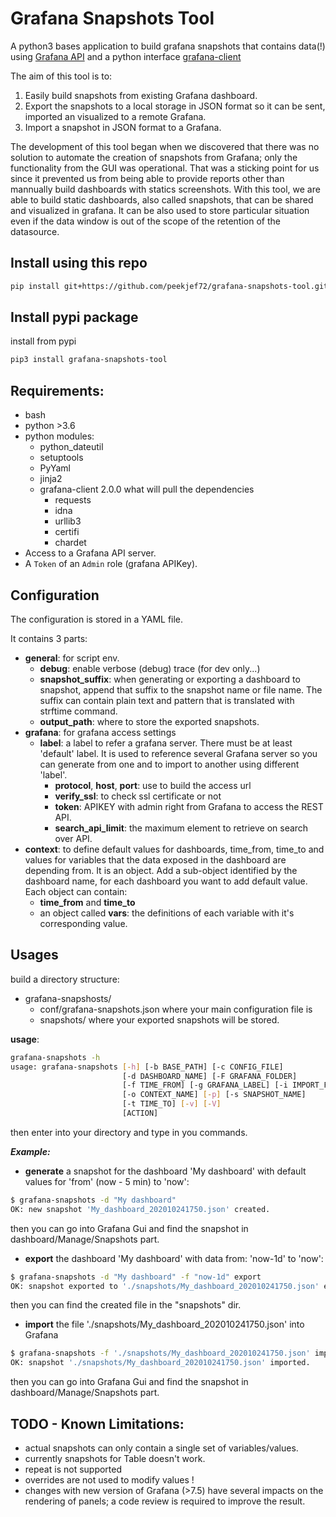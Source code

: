 # Grafana Snapshots Tool

A python3 bases application to build grafana snapshots that contains data(!) using [Grafana API](https://grafana.com/docs/grafana/latest/http_api/) and a python interface [grafana-client](https://github.com/panodata/grafana-client)

The aim of this tool is to:
1. Easily build snapshots from existing Grafana dashboard.
1. Export the snapshots to a local storage in JSON format so it can be sent, imported an visualized to a remote Grafana.
1. Import a snapshot in JSON format to a Grafana.

The development of this tool began when we discovered that there was no solution to automate the creation of snapshots from Grafana; only the functionality from the GUI was operational.
That was a sticking point for us since it prevented us from being able to provide reports other than mannually build dashboards with statics screenshots.
With this tool, we are able to build static dashboards, also called snapshots, that can be shared and visualized in grafana.
It can be also used to store particular situation even if the data window is out of the scope of the retention of the datasource.

## Install using this repo

```bash
pip install git+https://github.com/peekjef72/grafana-snapshots-tool.git
```

## Install pypi package
install from pypi

```bash
pip3 install grafana-snapshots-tool 
```
## Requirements:
* bash
* python >3.6
* python modules:
  - python_dateutil
  - setuptools
  - PyYaml
  - jinja2
  - grafana-client 2.0.0 what will pull the dependencies
    - requests
    - idna
    - urllib3
    - certifi
    - chardet
* Access to a Grafana API server.
* A `Token` of an `Admin` role (grafana APIKey).

## Configuration
The configuration is stored in a YAML file.

It contains 3 parts:
* **general**: for script env.
	* **debug**: enable verbose (debug) trace (for dev only...)
	* **snapshot_suffix**: when generating or exporting a dashboard to snapshot, append that suffix to the snapshot name or file name. The suffix can contain plain text and pattern that is translated with strftime command.
	* **output_path**: where to store the exported snapshots.
* **grafana**: for grafana access settings
    * **label**: a label to refer a grafana server. There must be at least 'default' label. It is used to reference several Grafana server so you can generate from one and to import to another using different 'label'.
     	* **protocol**, **host**, **port**: use to build the access url
    	* **verify_ssl**: to check ssl certificate or not
    	* **token**: APIKEY with admin right from Grafana to access the REST API.
    	* **search_api_limit**: the maximum element to retrieve on search over API.
* **context**: to define default values for dashboards, time_from, time_to and values for variables that the data exposed in the dashboard are depending from. It is an object. Add a sub-object identified by the dashboard name, for each dashboard you want to add default value.
	Each object can contain:
	* **time_from** and **time_to**
	* an object called **vars**: the definitions of each variable with it's corresponding value.

## Usages
build a directory structure:
- grafana-snapshosts/
	- conf/grafana-snapshots.json
	where your main configuration file is
	- snapshots/
	where your exported snapshots will be stored.

**usage**:

```bash
grafana-snapshots -h
usage: grafana-snapshots [-h] [-b BASE_PATH] [-c CONFIG_FILE]
                         [-d DASHBOARD_NAME] [-F GRAFANA_FOLDER]
                         [-f TIME_FROM] [-g GRAFANA_LABEL] [-i IMPORT_FILE]
                         [-o CONTEXT_NAME] [-p] [-s SNAPSHOT_NAME]
                         [-t TIME_TO] [-v] [-V]
                         [ACTION]
```

then enter into your directory and type in you commands.

***Example:***

* **generate** a snapshot for the dashboard 'My dashboard' with default values for 'from' (now - 5 min) to 'now':

```bash
$ grafana-snapshots -d "My dashboard"
OK: new snapshot 'My_dashboard_202010241750.json' created.
```
then you can go into Grafana Gui and find the snapshot in dashboard/Manage/Snapshots part.

* **export** the dashboard 'My dashboard' with data from: 'now-1d' to 'now':

```bash
$ grafana-snapshots -d "My dashboard" -f "now-1d" export
OK: snapshot exported to './snapshots/My_dashboard_202010241750.json' exported.
```
then you can find the created file in the "snapshots" dir.

* **import** the file './snapshots/My_dashboard_202010241750.json' into Grafana

```bash
$ grafana-snapshots -f './snapshots/My_dashboard_202010241750.json' import
OK: snapshot './snapshots/My_dashboard_202010241750.json' imported.
```
then you can go into Grafana Gui and find the snapshot in dashboard/Manage/Snapshots part.

## TODO - Known Limitations:

* actual snapshots can only contain a single set of variables/values.
* currently snapshots for Table doesn't work.
* repeat is not supported
* overrides are not used to modify values !
* changes with new version of Grafana (>7.5) have several impacts on the rendering of panels; a code review is required to improve the result.

